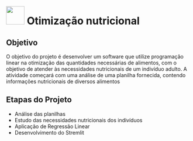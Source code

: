 # <img src = "https://github.com/anacgr05/PUCSP/assets/151938722/f596fadb-a4ea-4c3e-b7bc-10d1f813ab95" width ="50"/> Otimização nutricional

## Objetivo 

O objetivo do projeto é desenvolver um software que utilize programação linear na otimização das quantidades necessárias de alimentos, com o objetivo de atender às necessidades nutricionais de um indivíduo adulto. A atividade começará com uma análise de uma planilha fornecida, contendo informações nutricionais de diversos alimentos

## Etapas do Projeto

- Análise das planilhas
- Estudo das necessidades nutricionais dos indivíduos 
- Aplicação de Regressão Linear
- Desenvolvimento do Stremlit






